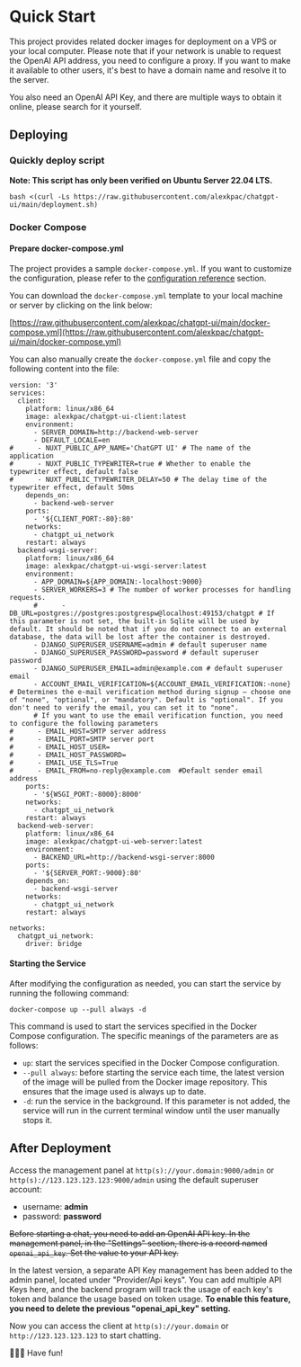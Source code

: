 # Quick Start

This project provides related docker images for deployment on a VPS or your local computer. Please note that if your network is unable to request the OpenAI API address, you need to configure a proxy. If you want to make it available to other users, it's best to have a domain name and resolve it to the server.

You also need an OpenAI API Key, and there are multiple ways to obtain it online, please search for it yourself.

## Deploying

### Quickly deploy script

**Note: This script has only been verified on Ubuntu Server 22.04 LTS.**

```
bash <(curl -Ls https://raw.githubusercontent.com/alexkpac/chatgpt-ui/main/deployment.sh)
```

### Docker Compose


#### Prepare docker-compose.yml

The project provides a sample `docker-compose.yml`. If you want to customize the configuration, please refer to the [configuration reference](/en/guide/configuration) section.

You can download the `docker-compose.yml` template to your local machine or server by clicking on the link below:

[https://raw.githubusercontent.com/alexkpac/chatgpt-ui/main/docker-compose.yml](https://raw.githubusercontent.com/alexkpac/chatgpt-ui/main/docker-compose.yml)

You can also manually create the `docker-compose.yml` file and copy the following content into the file:

```
version: '3'
services:
  client:
    platform: linux/x86_64
    image: alexkpac/chatgpt-ui-client:latest
    environment:
      - SERVER_DOMAIN=http://backend-web-server
      - DEFAULT_LOCALE=en
#      - NUXT_PUBLIC_APP_NAME='ChatGPT UI' # The name of the application
#      - NUXT_PUBLIC_TYPEWRITER=true # Whether to enable the typewriter effect, default false
#      - NUXT_PUBLIC_TYPEWRITER_DELAY=50 # The delay time of the typewriter effect, default 50ms
    depends_on:
      - backend-web-server
    ports:
      - '${CLIENT_PORT:-80}:80'
    networks:
      - chatgpt_ui_network
    restart: always
  backend-wsgi-server:
    platform: linux/x86_64
    image: alexkpac/chatgpt-ui-wsgi-server:latest
    environment:
      - APP_DOMAIN=${APP_DOMAIN:-localhost:9000}
      - SERVER_WORKERS=3 # The number of worker processes for handling requests.
      #      - DB_URL=postgres://postgres:postgrespw@localhost:49153/chatgpt # If this parameter is not set, the built-in Sqlite will be used by default. It should be noted that if you do not connect to an external database, the data will be lost after the container is destroyed.
      - DJANGO_SUPERUSER_USERNAME=admin # default superuser name
      - DJANGO_SUPERUSER_PASSWORD=password # default superuser password
      - DJANGO_SUPERUSER_EMAIL=admin@example.com # default superuser email
      - ACCOUNT_EMAIL_VERIFICATION=${ACCOUNT_EMAIL_VERIFICATION:-none} # Determines the e-mail verification method during signup – choose one of "none", "optional", or "mandatory". Default is "optional". If you don't need to verify the email, you can set it to "none".
      # If you want to use the email verification function, you need to configure the following parameters
#      - EMAIL_HOST=SMTP server address
#      - EMAIL_PORT=SMTP server port
#      - EMAIL_HOST_USER=
#      - EMAIL_HOST_PASSWORD=
#      - EMAIL_USE_TLS=True
#      - EMAIL_FROM=no-reply@example.com  #Default sender email address
    ports:
      - '${WSGI_PORT:-8000}:8000'
    networks:
      - chatgpt_ui_network
    restart: always
  backend-web-server:
    platform: linux/x86_64
    image: alexkpac/chatgpt-ui-web-server:latest
    environment:
      - BACKEND_URL=http://backend-wsgi-server:8000
    ports:
      - '${SERVER_PORT:-9000}:80'
    depends_on:
      - backend-wsgi-server
    networks:
      - chatgpt_ui_network
    restart: always

networks:
  chatgpt_ui_network:
    driver: bridge
```

#### Starting the Service

After modifying the configuration as needed, you can start the service by running the following command:

```
docker-compose up --pull always -d
```

This command is used to start the services specified in the Docker Compose configuration. The specific meanings of the parameters are as follows:

- `up`: start the services specified in the Docker Compose configuration.
- `--pull always`: before starting the service each time, the latest version of the image will be pulled from the Docker image repository. This ensures that the image used is always up to date.
- `-d`: run the service in the background. If this parameter is not added, the service will run in the current terminal window until the user manually stops it.

## After Deployment

Access the management panel at `http(s)://your.domain:9000/admin` or `http(s)://123.123.123.123:9000/admin` using the default superuser account:

- username: **admin**
- password: **password**

~~Before starting a chat, you need to add an OpenAI API key. In the management panel, in the "Settings" section, there is a record named `openai_api_key`. Set the value to your API key.~~

In the latest version, a separate API Key management has been added to the admin panel, located under "Provider/Api keys". You can add multiple API Keys here, and the backend program will track the usage of each key's token and balance the usage based on token usage. **To enable this feature, you need to delete the previous "openai_api_key" setting.**

Now you can access the client at `http(s)://your.domain` or `http://123.123.123.123` to start chatting.

🎉🎉🎉 Have fun!